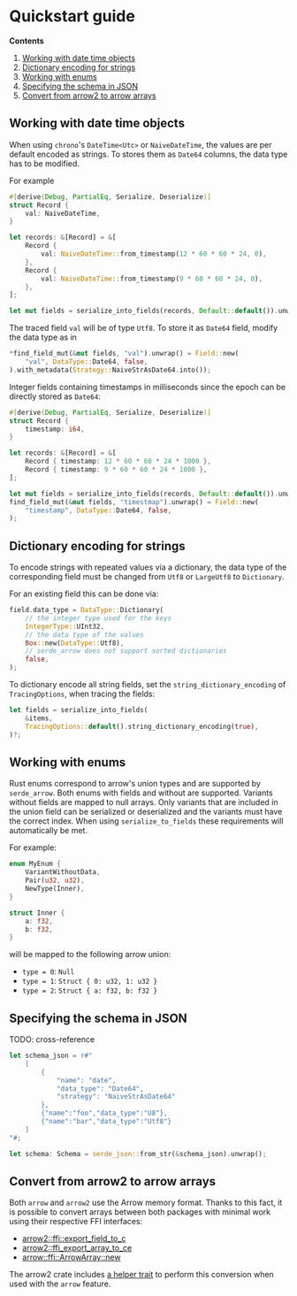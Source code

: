 # Quickstart guide

**Contents**

1. [Working with date time objects](#working-with-date-time-objects)
2. [Dictionary encoding for strings](#dictionary-encoding-for-strings)
3. [Working with enums](#working-with-enums)
4. [Specifying the schema in JSON](#specifying-the-schema-in-json)
5. [Convert from arrow2 to arrow arrays](#convert-from-arrow2-to-arrow-arrays)

## Working with date time objects

When using `chrono`'s `DateTime<Utc>` or  `NaiveDateTime`, the values are per
default encoded as strings. To stores them as  `Date64` columns, the data type
has to be modified.

For example

```rust
#[derive(Debug, PartialEq, Serialize, Deserialize)]
struct Record {
    val: NaiveDateTime,
}

let records: &[Record] = &[
    Record {
        val: NaiveDateTime::from_timestamp(12 * 60 * 60 * 24, 0),
    },
    Record {
        val: NaiveDateTime::from_timestamp(9 * 60 * 60 * 24, 0),
    },
];

let mut fields = serialize_into_fields(records, Default::default()).unwrap();
```

The traced field `val` will be of type `Utf8`. To store it as `Date64` field,
modify the data type as in

```rust
*find_field_mut(&mut fields, "val").unwrap() = Field::new(
    "val", DataType::Date64, false,
).with_metadata(Strategy::NaiveStrAsDate64.into());
```

Integer fields containing timestamps in milliseconds since the epoch can be
directly stored as `Date64`:

```rust
#[derive(Debug, PartialEq, Serialize, Deserialize)]
struct Record {
    timestamp: i64,
}

let records: &[Record] = &[
    Record { timestamp: 12 * 60 * 60 * 24 * 1000 },
    Record { timestamp: 9 * 60 * 60 * 24 * 1000 },
];

let mut fields = serialize_into_fields(records, Default::default()).unwrap();
find_field_mut(&mut fields, "timestmap").unwrap() = Field::new(
    "timestamp", DataType::Date64, false,
);
```

## Dictionary encoding for strings

To encode strings with repeated values via a dictionary, the data type of the
corresponding field must be changed from `Utf8` or `LargeUtf8` to `Dictionary`.

For an existing field this can be done via:

```rust
field.data_type = DataType::Dictionary(
    // the integer type used for the keys
    IntegerType::UInt32,
    // the data type of the values
    Box::new(DataType::Utf8),
    // serde_arrow does not support sorted dictionaries
    false,
);
```

To dictionary encode all string fields, set the `string_dictionary_encoding` of
`TracingOptions`, when tracing the fields:

```rust
let fields = serialize_into_fields(
    &items,
    TracingOptions::default().string_dictionary_encoding(true),
)?;
```

## Working with enums

Rust enums correspond to arrow's union types and are supported by `serde_arrow`.
Both enums with fields and without are supported. Variants without fields are
mapped to null arrays. Only variants that are included in the union field can be
serialized or deserialized and the variants must have the correct index. When
using `serialize_to_fields` these requirements will automatically be met.

For example:

```rust
enum MyEnum {
    VariantWithoutData,
    Pair(u32, u32),
    NewType(Inner),
}

struct Inner {
    a: f32,
    b: f32,
}
```

will be mapped to the following arrow union:

- `type = 0`: `Null`
- `type = 1`: `Struct { 0: u32, 1: u32 }`
- `type = 2`: `Struct { a: f32, b: f32 }`

## Specifying the schema in JSON

TODO: cross-reference

```rust
let schema_json = r#"
    [
        {
            "name": "date",
            "data_type": "Date64",
            "strategy": "NaiveStrAsDate64"
        },
        {"name":"foo","data_type":"U8"},
        {"name":"bar","data_type":"Utf8"}
    ]
"#;

let schema: Schema = serde_json::from_str(&schema_json).unwrap();
```

## Convert from arrow2 to arrow arrays

Both `arrow` and `arrow2` use the Arrow memory format. Thanks to this fact, it
is possible to convert arrays between both packages with minimal work using
their respective FFI interfaces:

- [arrow2::ffi::export_field_to_c](https://docs.rs/arrow2/latest/arrow2/ffi/fn.export_field_to_c.html)
- [arrow2::ffi_export_array_to_ce](https://docs.rs/arrow2/latest/arrow2/ffi/fn.export_array_to_c.html)
- [arrow::ffi::ArrowArray::new](https://docs.rs/arrow/latest/arrow/ffi/struct.ArrowArray.html#method.new)

The arrow2 crate includes [a helper trait][arrow2-arrow2arrow] to perform this
conversion when used with the `arrow` feature.

[arrow2-arrow2arrow]: https://docs.rs/arrow2/latest/arrow2/array/trait.Arrow2Arrow.html
